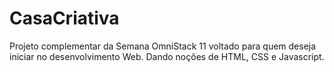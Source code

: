 # CasaCriativa
 Projeto complementar da Semana OmniStack 11 voltado para quem deseja iniciar no desenvolvimento Web. Dando noções de HTML, CSS e Javascript.
